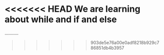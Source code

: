 <<<<<<< HEAD
We are learning about while and if and else 
=======
...........
>>>>>>> 903de5e76a00e0adf8218b929c786851db4b3957
